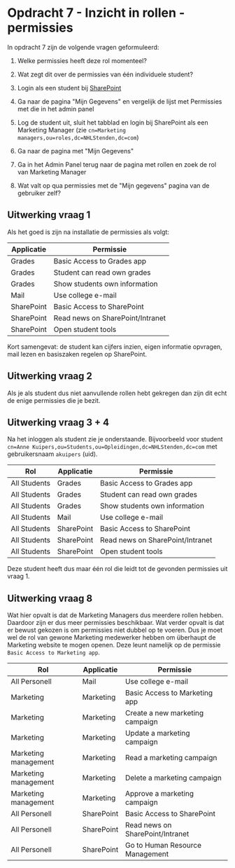 # Opdracht 7 - Inzicht in rollen - permissies

In opdracht 7 zijn de volgende vragen geformuleerd:

1. Welke permissies heeft deze rol momenteel?
2. Wat zegt dit over de permissies van één individuele student?
3. Login als een student bij [SharePoint](http://sharepoint.docker)
4. Ga naar de pagina "Mijn Gegevens" en vergelijk de lijst met Permissies met die in het admin panel

5. Log de student uit, sluit het tabblad en login bij SharePoint als een Marketing Manager (zie
   `cn=Marketing managers,ou=roles,dc=NHLStenden,dc=com`)
6. Ga naar de pagina met "Mijn Gegevens"
7. Ga in het Admin Panel terug naar de pagina met rollen en zoek de rol van Marketing Manager
8. Wat valt op qua permissies met de "Mijn gegevens" pagina van de gebruiker zelf?

## **Uitwerking vraag 1**

Als het goed is zijn na installatie de permissies als volgt:

| Applicatie | Permissie                        |
|------------|----------------------------------|
| Grades     | Basic Access to Grades app       |
| Grades     | Student can read own grades      |
| Grades     | Show students own information    |
| Mail       | Use college e-mail               |
| SharePoint | Basic Access to SharePoint       |
| SharePoint | Read news on SharePoint/Intranet |
| SharePoint | Open student tools               |

Kort samengevat: de student kan cijfers inzien, eigen informatie opvragen, mail lezen en basiszaken regelen op
SharePoint.

## **Uitwerking vraag 2**

Als je als student dus niet aanvullende rollen hebt gekregen dan zijn dit echt de enige permissies die je bezit.

## **Uitwerking vraag 3 + 4**

Na het inloggen als student zie je onderstaande. Bijvoorbeeld voor student
`cn=Anne Kuipers,ou=Students,ou=Opleidingen,dc=NHLStenden,dc=com` met gebruikersnaam `akuipers` (uid).

| Rol          | Applicatie | Permissie                        | 
|--------------|------------|----------------------------------|
| All Students | Grades     | Basic Access to Grades app       | 
| All Students | Grades     | Student can read own grades      | 
| All Students | Grades     | Show students own information    | 
| All Students | Mail       | Use college e-mail               | 
| All Students | SharePoint | Basic Access to SharePoint       | 
| All Students | SharePoint | Read news on SharePoint/Intranet | 
| All Students | SharePoint | Open student tools               | 

Deze student heeft dus maar één rol die leidt tot de gevonden permissies uit vraag 1.

## **Uitwerking vraag 8**

Wat hier opvalt is dat de Marketing Managers dus meerdere rollen hebben. Daardoor zijn er dus meer permissies
beschikbaar. Wat verder opvalt is dat er bewust gekozen is om permissies niet dubbel op te voeren. Dus je moet
wel de rol van gewone Marketing medewerker hebben om überhaupt de Marketing website te mogen openen. Deze
leunt namelijk op de permissie `Basic Access to Marketing app`.

| Rol                  | Applicatie | Permissie                        |
|----------------------|------------|----------------------------------|
| All Personell        | Mail       | Use college e-mail               |
| Marketing            | Marketing  | Basic Access to Marketing app    |
| Marketing            | Marketing  | Create a new marketing campaign  |
| Marketing            | Marketing  | Update a marketing campaign      |
| Marketing management | Marketing  | Read a marketing campaign        |
| Marketing management | Marketing  | Delete a marketing campaign      |
| Marketing management | Marketing  | Approve a marketing campaign     |
| All Personell        | SharePoint | Basic Access to SharePoint       |
| All Personell        | SharePoint | Read news on SharePoint/Intranet |
| All Personell        | SharePoint | Go to Human Resource Management  |

